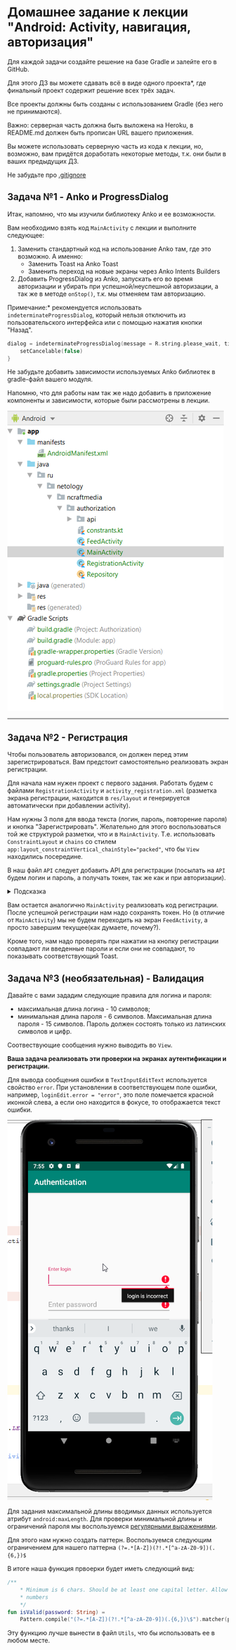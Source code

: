 # Домашнее задание к лекции "Android: Activity, навигация, авторизация"

Для каждой задачи создайте решение на базе Gradle и залейте его в GitHub.

Для этого ДЗ вы можете сдавать всё в виде одного проекта*, где финальный проект содержит решение всех трёх задач.

Все проекты должны быть созданы с использованием Gradle (без него не принимаются).

Важно: серверная часть должна быть выложена на Heroku, в README.md должен быть прописан URL вашего приложения.

Вы можете использовать серверную часть из кода к лекции, но, возможно, вам придётся доработать некоторые методы, т.к. они были в ваших предыдущих ДЗ.

Не забудьте про [.gitignore](../.gitignore)

## Задача №1 - Anko и ProgressDialog

Итак, напомню, что мы изучили библиотеку Anko и ее возможности.

Вам необходимо взять код `MainActivity` с лекции и выполните следующее:
1. Заменить стандартный код на использование Anko там, где это возможно. А именно:
    * Заменить Toast на Anko Toast
    * Заменить переход на новые экраны через Anko Intents Builders
2. Добавить ProgressDialog из Anko, запускать его во время авторизации и убирать при успешной/неуспешной авторизации, а так же в методе `onStop()`, т.к. мы отменяем там авторизацию.

Примечание:* рекомендуется использовать `indeterminateProgressDialog`, который нельзя отключить из пользовательского интерфейса или с помощью нажатия кнопки "Назад".
```kotlin
dialog = indeterminateProgressDialog(message = R.string.please_wait, title = R.string.authentication) {
    setCancelable(false)
}
```

Не забудьте добавить зависимости используемых Anko библиотек в gradle-файл вашего модуля.

Напомню, что для работы нам так же надо добавить в приложение компоненты и зависимости, которые были рассмотрены в лекции.

![Структура проекта](anko/structure.png)

___

## Задача №2 - Регистрация

Чтобы пользователь авторизовался, он должен перед этим зарегистрироваться. Вам предстоит самостоятельно реализовать экран регистрации.

Для начала нам нужен проект с первого задания. Работать будем с файлами `RegistrationActivity`  и `activity_registration.xml` (разметка экрана регистрации, находится в `res/layout` и генерируется автоматически при добавлении activity).

Нам нужны 3 поля для ввода текста (логин, пароль, повторение пароля) и кнопка "Зарегистрировать". 
Желательно для этого воспользоваться той же структурой разметки, что и в `MainActivity`. Т.е. использовать `ConstraintLayout` и `chains` со стилем `app:layout_constraintVertical_chainStyle="packed"`, что бы `View` находились посередине.

В наш файл `API` следует добавить API для регистрации (посылать на `API` будем логин и пароль, а получать токен, так же как и при авторизации).

<details>
    <summary>Подсказка</summary>

    ```kotlin
    ...

    // Токен для последущих запросов
    data class Token(val token: String)

    // Данные для регистрации
    data class RegistrationRequestParams(val username: String, val password: String)

    interface API {
    ...
        @POST("api/v1/registration")
        suspend fun register(@Body registrationRequestParams: RegistrationRequestParams): Response<Token>
    }
    ```

    Теперь этот API нам надо вызывать из нашего репозитория `Repository`.

    ```kotlin
    package ru.netology.ncraftmedia.authorization

    ...

    object Repository {

    ...
        suspend fun register(login: String, password: String) =
            API.register(RegistrationRequestParams(login, password))
    }
    ```
</details>

Вам остается аналогично `MainActivity` реализовать код регистрации. После успешной регистрации нам надо сохранять токен. Но (в отличие от `MainActivity`) мы не будем переходить на экран `FeedActivity`, а просто завершим текущее(как думаете, почему?).

Кроме того, нам надо проверять при нажатии на кнопку регистрации совпадают ли введенные пароли и если они не совпадают, то показывать соответствующий Toast.

## Задача №3 (необязательная) - Валидация

Давайте с вами зададим следующие правила для логина и пароля:
* максимальная длина логина - 10 символов; 
* минимальная длина пароля - 6 символов. Максимальная длина пароля - 15 символов. Пароль должен состоять только из латинских символов и цифр.

Соотвествующие сообщения нужно выводить во `View`.

**Ваша задача реализовать эти проверки на экранах аутентификации и регистрации.**

Для вывода сообщения ошибки в `TextInputEditText` используется свойство `error`. При установлении в соответствующем поле ошибки, например, `loginEdit.error = "error"`, это поле помечается красной иконкой слева, а если оно находится в фокусе, то отображается текст ошибки.

![](validation/error.png)

Для задания максимальной длины вводимых данных используется атрибут `android:maxLength`. Для проверки минимальной длины и ограничений пароля мы воспользуемся [регулярными выражениями](https://ru.wikipedia.org/wiki/%D0%A0%D0%B5%D0%B3%D1%83%D0%BB%D1%8F%D1%80%D0%BD%D1%8B%D0%B5_%D0%B2%D1%8B%D1%80%D0%B0%D0%B6%D0%B5%D0%BD%D0%B8%D1%8F).

Для этого нам нужно создать паттерн. Воспользуемся следующим ограничением для нашего паттерна `(?=.*[A-Z])(?!.*[^a-zA-Z0-9])(.{6,})$`

В итоге наша функция првоерки будет иметь следующий вид:
```kotlin
/**
    * Minimum is 6 chars. Should be at least one capital letter. Allow only english characters and
    * numbers
    */
fun isValid(password: String) =
    Pattern.compile("(?=.*[A-Z])(?!.*[^a-zA-Z0-9])(.{6,})\$").matcher(password).matches()
```

Эту функцию лучше вынести в файл `Utils`, что бы использовать ее в любом месте.